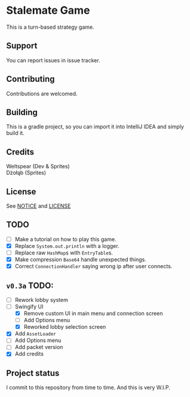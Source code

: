 # Stalemate Game
This is a turn-based strategy game.

## Support
You can report issues in issue tracker.

## Contributing
Contributions are welcomed.

## Building
This is a gradle project, so you can import it into IntelliJ IDEA and simply build it.

## Credits
Weltspear (Dev & Sprites)\
Dżołąb (Sprites)

## License
See [NOTICE](NOTICE.md) and [LICENSE](LICENSE)

## TODO
- [ ] Make a tutorial on how to play this game.
- [x] Replace `System.out.println` with a logger.
- [ ] Replace raw `HashMap`s with `EntryTable`s.
- [x] Make compression `Base64` handle unexpected things.
- [x] Correct `ConnectionHandler` saying wrong ip after user connects.
## `v0.3a` TODO:
- [ ] Rework lobby system
- [ ] Swingify UI
  - [x] Remove custom UI in main menu and connection screen
  - [ ] Add Options menu
  - [x] Reworked lobby selection screen
- [x] Add `AssetLoader`
- [ ] Add Options menu
- [ ] Add packet version
- [x] Add credits

## Project status
I commit to this repository from time to time. And this is very W.I.P.

